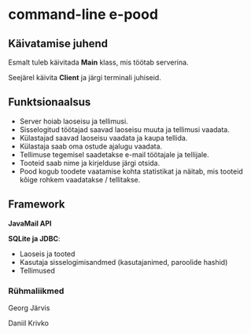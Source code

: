 #  command-line e-pood

## Käivatamise juhend
Esmalt tuleb käivitada **Main** klass, mis töötab serverina.

Seejärel käivita **Client** ja järgi terminali juhiseid.


## Funktsionaalsus
-   Server hoiab laoseisu ja tellimusi.
-   Sisselogitud töötajad saavad laoseisu muuta ja tellimusi vaadata.
-   Külastajad saavad laoseisu vaadata ja kaupa tellida.
-   Külastaja saab oma ostude ajalugu vaadata.
-   Tellimuse tegemisel saadetakse e-mail töötajale ja tellijale.
-   Tooteid saab nime ja kirjelduse järgi otsida.
-   Pood kogub toodete vaatamise kohta statistikat ja näitab, mis tooteid kõige rohkem vaadatakse / tellitakse.

## Framework
**JavaMail API**

**SQLite ja JDBC**:
- Laoseis ja tooted
- Kasutaja sisselogimisandmed (kasutajanimed, paroolide hashid)
- Tellimused

### Rühmaliikmed
Georg Järvis

Daniil Krivko
